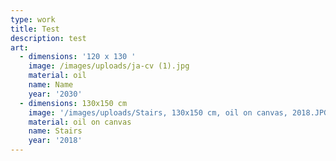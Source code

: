 ```yaml
---
type: work
title: Test
description: test
art:
  - dimensions: '120 x 130 '
    image: /images/uploads/ja-cv (1).jpg
    material: oil
    name: Name
    year: '2030'
  - dimensions: 130x150 cm
    image: '/images/uploads/Stairs, 130x150 cm, oil on canvas, 2018.JPG'
    material: oil on canvas
    name: Stairs
    year: '2018'
---
```


